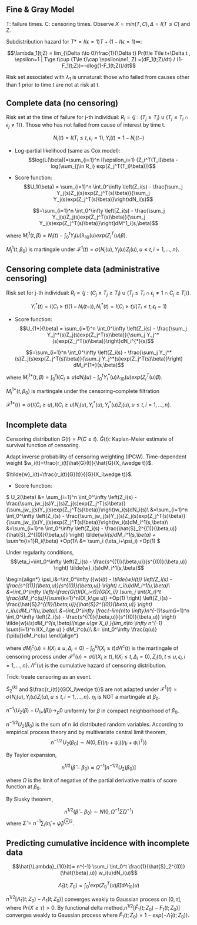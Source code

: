 ## Fine & Gray Model
T: failure times. C: censoring times. Observe $X=min(T,C), \Delta=I(T\le C)$ and Z.

Subdistribution hazard for $T*=I(\epsilon=1)T+(1-I(\epsilon=1)\infty$:

$$\lambda_1(t;Z) = lim_{\Delta t\to 0}\frac{1}{\Delta t} Pr(t\le T\le t+\Delta t , \epsilon=1 | T\ge t\cup (T\le t)\cap \epsilon\ne1, Z)
=(dF_1(t;Z)/dt) / (1-F_1(t;Z))=-dlog(1-F_1(t;Z))/dt$$

Risk set associated with $\lambda_1$ is unnatural: those who failed from causes other than 1 prior to time t are not at risk at t.

## Complete data (no censoring)
Risk set at the time of failure for j-th individual: $R_i=\{j: (T_j\ge T_i)\cup (T_j\le T_i \cap \epsilon_j \ne 1)\}$. Those who has not failed from cause of interest by time t. 

$$ N_i(t)=I(T_i\le t, \epsilon_i=1), Y_i(t)=1-N_i(t-) $$

* Log-partial likelihood (same as Cox model):
$$log(L(\beta))=\sum_{i=1}^n I(\epsilon_i=1) (Z_i^T(T_i)\beta - log(\sum_{j\in R_i} exp(Z_j^T(T_i)\beta)))$$

* Score function:
$$U_1(\beta) = \sum_{i=1}^n \int_0^\infty \left(Z_i(s) - \frac{\sum_j Y_j(s)Z_j(s)exp(Z_j^T(s)\beta)}{\sum_j Y_j(s)exp(Z_j^T(s)\beta)}\right)dN_i(s)$$

$$=\sum_{i=1}^n \int_0^\infty \left[Z_i(s) - \frac{\sum_j Y_j(s)Z_j(s)exp(Z_j^T(s)\beta)}{\sum_j Y_j(s)exp(Z_j^T(s)\beta)}\right]dM^1_i(s,\beta)$$

where $M_i^{1}(t,\beta) = N_i(t) - \int^t_0 Y_i(u)\lambda_{10}(u)exp(Z_i^T(u)\beta)$.

$M_i^1(t,\beta_0)$ is martingale under $\mathcal{F}^1(t) = \sigma\{ N_i(u), Y_i(u)Z_i(u), u\le t, i=1,...,n \}$.

## Censoring complete data (administrative censoring)

Risk set for j-th individual: $R_i=\{ j: (C_j\wedge T_j\ge T_i) \cup (T_j \le T_i \cap \epsilon_j\ne1 \cap C_j\ge T_i) \}$. 

$$ Y_i^*(t) = I(C_i\ge t)(1-N_i(t-)), N_i^*(t)=I(C_i\ge t)I(T_i\le t,\epsilon_i=1)$$

* Score function:
$$U_{1*}(\beta) = \sum_{i=1}^n \int_0^\infty \left(Z_i(s) - \frac{\sum_j Y_j^*(s)Z_j(s)exp(Z_j^T(s)\beta)}{\sum_j Y_j^*(s)exp(Z_j^T(s)\beta)}\right)dN_i^{*}(s)$$

$$=\sum_{i=1}^n \int_0^\infty \left(Z_i(s) - \frac{\sum_j Y_j^*(s)Z_j(s)exp(Z_j^T(s)\beta)}{\sum_j Y_j^*(s)exp(Z_j^T(s)\beta)}\right) dM_i^{1*}(s,\beta)$$

where  $M_i^{1*}(t,\beta) = \int^t_0 I(C_i\ge u) dN_i(u) - \int^t_0 Y_i^*(u)\lambda_{10}(u)exp(Z_i^T(u)\beta)$.

$M_i^{1*}(t,\beta_0)$ is martingale under the censoring-complete filtration

$\mathcal{F}^{1*}(t) = \sigma\{ I(C_i\ge u), I(C_i\ge u)N_i(u), Y_i^*(u), Y_i^*(u)Z_i(u), u\le t, i=1,...,n \}$.

## Incomplete data
Censoring distribution $G(t)=P(C\ge t)$. $\hat{G}(t)$: Kaplan-Meier estimate of survival function of censoring.

Adapt inverse probability of censoring weighting (IPCW). Time-dependent weight $w_i(t)=\frac{r_i(t)\hat{G}(t)}{\hat{G}(X_i\wedge t)}$.

$\tilde{w}_i(t)=\frac{r_i(t){G}(t)}{{G}(X_i\wedge t)}$.

* Score function:

$
U_2(\beta) &= \sum_{i=1}^n \int_0^\infty \left(Z_i(s) - \frac{\sum_jw_j(s)Y_j(s)Z_j(s)exp(Z_j^T(s)\beta)}{\sum_jw_j(s)Y_j(s)exp(Z_j^T(s)\beta)}\right)w_i(s)dN_i(s)\\
&=\sum_{i=1}^n \int_0^\infty \left(Z_i(s) - \frac{\sum_jw_j(s)Y_j(s)Z_j(s)exp(Z_j^T(s)\beta)}{\sum_jw_j(s)Y_j(s)exp(Z_j^T(s)\beta)}\right)w_i(s)dM_i^1(s,\beta)\\
&=\sum_{i=1}^n \int_0^\infty \left(Z_i(s) - \frac{\hat{S}_2^{(1)}(\beta,u)}{\hat{S}_2^{(0)}(\beta,u)} \right) \tilde{w}_i(s)dM_i^1(s,\beta) + \sum^n_{i=1}R_i(\beta) +Op(1)\\
&= \sum_i (\eta_i+\psi_i) +Op(1)
$

Under regularity conditions, 
$$\eta_i=\int_0^\infty \left(Z_i(s) - \frac{s^{(1)}(\beta,u)}{s^{(0)}(\beta,u)} \right) \tilde{w}_i(s)dM_i^1(s,\beta)$$

\begin{align*}
\psi_i&=\int_0^\infty ({w}_i(t) - \tilde{w}_i(t)) \left(Z_i(s) - \frac{s^{(1)}(\beta,u)}{s^{(0)}(\beta,u)} \right)  r_i(u)dM_i^1(u,\beta)\\
&=\int_0^\infty \left(-\frac{G(t)I(X_i<t)}{G(X_i)} \sum_j \int_{X_i}^t \frac{dM_j^c(u)}{\sum_{k=1}^nI(X_k\ge u)} +Op(1) \right) \left(Z_i(s) - \frac{\hat{S}_2^{(1)}(\beta,u)}{\hat{S}_2^{(0)}(\beta,u)} \right) r_i(u)dM_i^1(u,\beta)\\
&=\int_0^\infty \frac{-lim_{n\to \infty}n^{-1}\sum_{i=1}^n \int_0^\infty \left(Z_i(s) - \frac{s^{(1)}(\beta,u)}{s^{(0)}(\beta,u)} \right) \tilde{w}_i(s)dM_i^1(s,\beta)I(s\ge u\ge X_i) }{lim_n\to \infty n^{-1} \sum_{i=1}^n I(X_i\ge u) } dM_i^c(u)\\
&= \int_0^\infty \frac{q(u)}{\pi(u)}dM_i^c(u)
\end{align*}

where $dM_i^c(u) = I(X_i\le u,\Delta_i=0) - \int_0^u I(X_i\ge t) d\Lambda^c(t)$ is the martingale of censoring process under $\mathcal{F}^c(u) = \sigma\{ I(X_i\ge t), I(X_i\le t, \Delta_i=0) , Z_i(t), t\le u, \epsilon_i, i=1,...,n\}$. $\Lambda^c(u)$ is the cumulative hazard of censoring distribution.

Trick: treate censoring as an event.

$\hat{S}_2^{(k)}$ and $\frac{r_i(t)}{G(X_i\wedge t)}$ are not adapted under $\mathcal{F}^1(t) = \sigma\{ N_i(u), Y_i(u)Z_i(u), u\le t, i=1,...,n \}$. $\eta_i$ is NOT a martingale at $\beta_0$. 

$n^{-1}(U_2(\beta) - U_{1*}(\beta))\to_p 0$ uniformly for $\beta$ in compact neighborhood of $\beta_0$.

$n^{-1/2} U_2(\beta_0)$ is the sum of n iid distributed random variables. According to empirical process theory and by multivariate central limit theorem, 
$$n^{-1/2}U_2(\beta_0) \sim N(0,E((\eta_i+\psi_i)(\eta_i+\psi_i)^T))$$

By Taylor expansion,

$$n^{1/2}(\hat{\beta}-\beta_0)\approx \Omega^{-1}[n^{-1/2}U_2(\beta_0)]$$

where $\Omega$ is the limit of negative of the partial derivative matrix of score function at $\beta_0$.

By Slusky theorem, 

$$n^{1/2}(\hat{\beta}-\beta_0) \sim N(0, \hat{\Omega}^{-1}\hat{\Sigma}\hat{\Omega}^{-1})$$
where $\hat{\Sigma} = n^{-1}\sum_i (\hat{\eta}_i+\hat{\psi}_i)^{\otimes 2}$.


## Predicting cumulative incidence with incomplete data
$$\hat{\Lambda}_{10}(t)= n^{-1} \sum_i \int_0^t \frac{1}{\hat{S}_2^{(0)}(\hat{\beta},u)} w_i(u)dN_i(u)$$

$$\hat{\Lambda}_1(t;Z_0)=\int_0^t exp(Z_0^T(u)\hat{\beta}) d\hat{\Lambda}_{10}(u)$$

$n^{1/2}[\hat{\Lambda}_1(t;Z_0)-{\Lambda}_1(t;Z_0)]$ converges weakly to Gaussian process on $(0,\tau]$, where $Pr(X\ge \tau)>0$.
By functional delta method,$n^{1/2}[\hat{F}_1(t;Z_0)-F_1(t;Z_0)]$ converges weakly to Gaussian process where $\hat{F}_1(t;Z_0) = 1-exp(-\hat{\Lambda}_1(t;Z_0))$.

